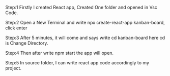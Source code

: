 Step:1 Firstly I created React app, Created One folder and opened in Vsc Code.

Step:2 Open a New Terminal and write npx create-react-app kanban-board, click enter

Step:3 After 5 minutes, it will come and says write cd kanban-board here cd is Change Directory.

Step:4 Then after write npm start the app will open.

Step:5 In source folder, I can write react app code accordingly to my project.

